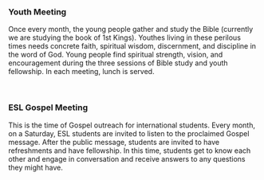 ### Youth Meeting

Once every month, the young people gather and study the Bible (currently we are studying the book of 1st Kings). Youthes living in these perilous times needs concrete faith, spiritual wisdom, discernment, and discipline in the word of God. Young people find spiritual strength, vision, and encouragement during the three sessions of Bible study and youth fellowship. In each meeting, lunch is served.


</br>

### ESL Gospel Meeting

This is the time of Gospel outreach for international students. Every month, on a Saturday, ESL students are invited to listen to the proclaimed Gospel message. After the public message, students are invited to have refreshments and have fellowship. In this time, students get to know each other and engage in conversation and receive answers to any questions they might have. 


</br>
